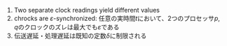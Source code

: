 1. Two separate clock readings yield different values
2. chrocks are $\varepsilon$-synchronized: 任意の実時間$t$において、2つのプロセッサ$p, q$のクロックのズレは最大でも$\varepsilon$である
3. 伝送遅延・処理遅延は既知の定数$\delta$に制限される